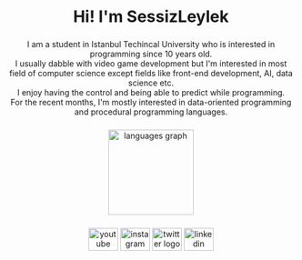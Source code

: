 <h1 align="center">Hi! I'm SessizLeylek</h1>

###

<p align="center">I am a student in Istanbul Techincal University who is interested in programming since 10 years old.<br>I usually dabble with video game development but I'm interested in most field of computer science except fields like front-end development, AI, data science etc.<br>I enjoy having the control and being able to predict while programming.<br>For the recent months, I'm mostly interested in data-oriented programming and procedural programming languages.</p>

###

<div align="center">
  <img src="https://github-readme-stats.vercel.app/api/top-langs?username=sessizleylek&locale=en&hide_title=false&layout=compact&card_width=320&langs_count=5&theme=dracula&hide_border=false&order=2" height="150" alt="languages graph"  />
</div>

###

<div align="center">
  <a href="https://www.youtube.com/@kursatkuyumcu"><img src="https://raw.githubusercontent.com/maurodesouza/profile-readme-generator/master/src/assets/icons/social/youtube/default.svg" width="52" height="40" alt="youtube logo"  /></a>
  <a href = "https://www.instagram.com/sessizleylek/"><img src="https://raw.githubusercontent.com/maurodesouza/profile-readme-generator/master/src/assets/icons/social/instagram/default.svg" width="52" height="40" alt="instagram logo"  /></a>
  <a href="https://x.com/sessizleylek"><img src="https://raw.githubusercontent.com/maurodesouza/profile-readme-generator/master/src/assets/icons/social/twitter/default.svg" width="52" height="40" alt="twitter logo"  /></a>
  <a href="https://www.linkedin.com/in/kursatkuyumcu"><img src="https://raw.githubusercontent.com/maurodesouza/profile-readme-generator/master/src/assets/icons/social/linkedin/default.svg" width="52" height="40" alt="linkedin logo"  /></a>
</div>

###
